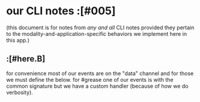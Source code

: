 # our CLI notes :[#005]

(this document is for notes from *any and all* CLI notes provided they
pertain to the modality-and-application-specific behaviors we implement
here in this app.)




## :[#here.B]

for convenience most of our events are on the "data" channel
and for those we must define the below. for #grease one of
our events is with the common signature but we have a custom
handler (because of how we do verbosity).
